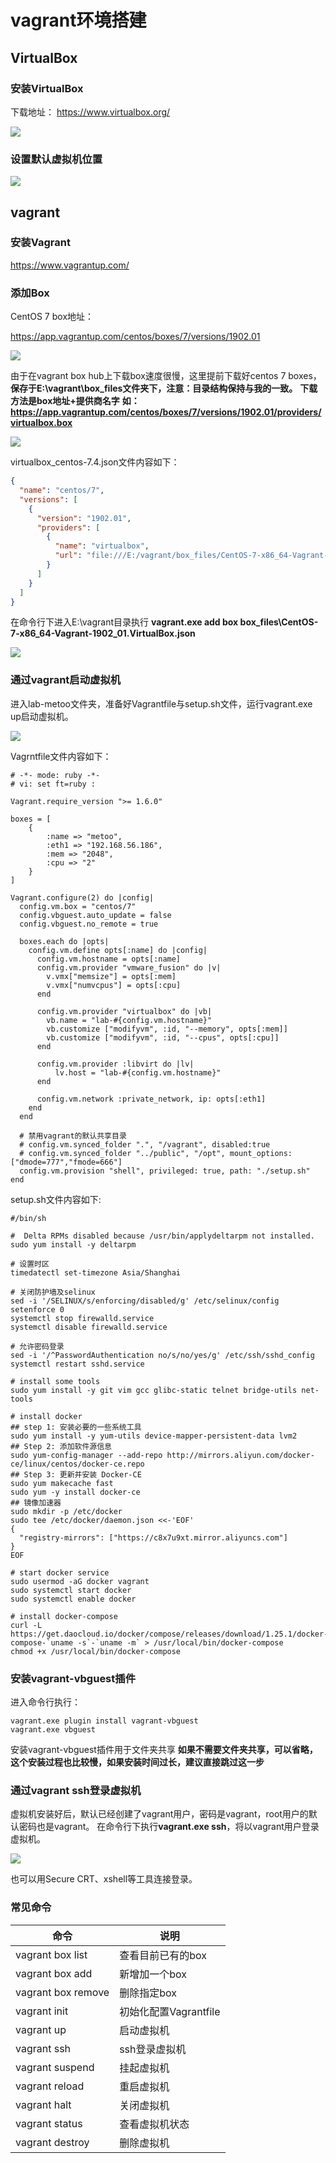 # vagrant环境搭建

## VirtualBox

### 安装VirtualBox
下载地址：
https://www.virtualbox.org/

<img src="https://github.com/fztcjjl/dmicro/raw/master/docs/drone/img/vagrant/1.png">

### 设置默认虚拟机位置

<img src="https://github.com/fztcjjl/dmicro/raw/master/docs/drone/img/vagrant/2.png">

## vagrant

### 安装Vagrant

https://www.vagrantup.com/

### 添加Box

CentOS 7 box地址：

https://app.vagrantup.com/centos/boxes/7/versions/1902.01

<img src="https://github.com/fztcjjl/dmicro/raw/master/docs/drone/img/vagrant/3.png">

由于在vagrant box hub上下载box速度很慢，这里提前下载好centos 7 boxes，**保存于E:\vagrant\box_files文件夹下，注意：目录结构保持与我的一致。**
**下载方法是box地址+提供商名字**
**如：https://app.vagrantup.com/centos/boxes/7/versions/1902.01/providers/virtualbox.box**

<img src="https://github.com/fztcjjl/dmicro/raw/master/docs/drone/img/vagrant/4.png">

virtualbox_centos-7.4.json文件内容如下：

```json
{
  "name": "centos/7",
  "versions": [
    {
      "version": "1902.01",
      "providers": [
        {
          "name": "virtualbox",
          "url": "file:///E:/vagrant/box_files/CentOS-7-x86_64-Vagrant-1902_01.VirtualBox.box"
        }
      ]
    }
  ]
}
```

在命令行下进入E:\vagrant目录执行
**vagrant.exe add box box_files\CentOS-7-x86_64-Vagrant-1902_01.VirtualBox.json**

<img src="https://github.com/fztcjjl/dmicro/raw/master/docs/drone/img/vagrant/5.png">

### 通过vagrant启动虚拟机

进入lab-metoo文件夹，准备好Vagrantfile与setup.sh文件，运行vagrant.exe up启动虚拟机。

<img src="https://github.com/fztcjjl/dmicro/raw/master/docs/drone/img/vagrant/6.png">

Vagrntfile文件内容如下：

```
# -*- mode: ruby -*-
# vi: set ft=ruby :

Vagrant.require_version ">= 1.6.0"

boxes = [
    {
        :name => "metoo",
        :eth1 => "192.168.56.186",
        :mem => "2048",
        :cpu => "2"
    }
]

Vagrant.configure(2) do |config|
  config.vm.box = "centos/7"
  config.vbguest.auto_update = false
  config.vbguest.no_remote = true

  boxes.each do |opts|
    config.vm.define opts[:name] do |config|
      config.vm.hostname = opts[:name]
      config.vm.provider "vmware_fusion" do |v|
        v.vmx["memsize"] = opts[:mem]
        v.vmx["numvcpus"] = opts[:cpu]
      end

      config.vm.provider "virtualbox" do |vb|
        vb.name = "lab-#{config.vm.hostname}"
        vb.customize ["modifyvm", :id, "--memory", opts[:mem]]
        vb.customize ["modifyvm", :id, "--cpus", opts[:cpu]]
      end

      config.vm.provider :libvirt do |lv|
          lv.host = "lab-#{config.vm.hostname}"
      end

      config.vm.network :private_network, ip: opts[:eth1]
    end
  end

  # 禁用vagrant的默认共享目录
  # config.vm.synced_folder ".", "/vagrant", disabled:true
  # config.vm.synced_folder "../public", "/opt", mount_options:["dmode=777","fmode=666"]
  config.vm.provision "shell", privileged: true, path: "./setup.sh"
end
```

setup.sh文件内容如下:
```
#/bin/sh

#  Delta RPMs disabled because /usr/bin/applydeltarpm not installed.
sudo yum install -y deltarpm

# 设置时区
timedatectl set-timezone Asia/Shanghai

# 关闭防护墙及selinux
sed -i '/SELINUX/s/enforcing/disabled/g' /etc/selinux/config
setenforce 0
systemctl stop firewalld.service
systemctl disable firewalld.service

# 允许密码登录
sed -i '/^PasswordAuthentication no/s/no/yes/g' /etc/ssh/sshd_config
systemctl restart sshd.service

# install some tools
sudo yum install -y git vim gcc glibc-static telnet bridge-utils net-tools

# install docker
## step 1: 安装必要的一些系统工具
sudo yum install -y yum-utils device-mapper-persistent-data lvm2
## Step 2: 添加软件源信息
sudo yum-config-manager --add-repo http://mirrors.aliyun.com/docker-ce/linux/centos/docker-ce.repo
## Step 3: 更新并安装 Docker-CE
sudo yum makecache fast
sudo yum -y install docker-ce
## 镜像加速器
sudo mkdir -p /etc/docker
sudo tee /etc/docker/daemon.json <<-'EOF'
{
  "registry-mirrors": ["https://c8x7u9xt.mirror.aliyuncs.com"]
}
EOF

# start docker service
sudo usermod -aG docker vagrant
sudo systemctl start docker
sudo systemctl enable docker

# install docker-compose
curl -L https://get.daocloud.io/docker/compose/releases/download/1.25.1/docker-compose-`uname -s`-`uname -m` > /usr/local/bin/docker-compose
chmod +x /usr/local/bin/docker-compose

```
### 安装vagrant-vbguest插件

进入命令行执行：
```
vagrant.exe plugin install vagrant-vbguest
vagrant.exe vbguest
```
安装vagrant-vbguest插件用于文件夹共享
**如果不需要文件夹共享，可以省略，这个安装过程也比较慢，如果安装时间过长，建议直接跳过这一步**

### 通过vagrant ssh登录虚拟机
虚拟机安装好后，默认已经创建了vagrant用户，密码是vagrant，root用户的默认密码也是vagrant。
在命令行下执行**vagrant.exe ssh**，将以vagrant用户登录虚拟机。

<img src="https://github.com/fztcjjl/dmicro/raw/master/docs/drone/img/vagrant/7.png">

也可以用Secure CRT、xshell等工具连接登录。

### 常见命令

| **命令**           | **说明**              |
| ------------------ | --------------------- |
| vagrant box list   | 查看目前已有的box     |
| vagrant box add    | 新增加一个box         |
| vagrant box remove | 删除指定box           |
| vagrant init       | 初始化配置Vagrantfile |
| vagrant up         | 启动虚拟机            |
| vagrant ssh        | ssh登录虚拟机         |
| vagrant suspend    | 挂起虚拟机            |
| vagrant reload     | 重启虚拟机            |
| vagrant halt       | 关闭虚拟机            |
| vagrant status     | 查看虚拟机状态        |
| vagrant destroy    | 删除虚拟机            |
